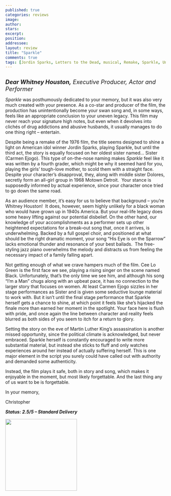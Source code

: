 ```yaml
---
published: true
categories: reviews
image:
author: 
stars: 
excerpt: 
position: 
addressee: 
layout: review
title: "Sparkle"
comments: true
tags: [Jordin Sparks, Letters to the Dead, musical, Remake, Sparkle, Uncategorized, Whitney Houston]
---
```

<div><p><span class="full-image-block ssNonEditable"><span><a href="/letters/2012/8/17/sparkle.html"><img src="http://static.squarespace.com/static/5005f6bcc4aa41161b33e89e/5329cf1fe4b07c068ebf74de/5329cf1fe4b07c068ebf760e/1345219184957/Sparkle.jpg" alt="" /></a></span></span></p>
<p><em><strong style="font-size:130%;">Dear Whitney Houston,</strong><span style="font-size:130%;"> Executive Producer, Actor and Performer </span></em></p>
<p><em>Sparkle</em> was posthumously dedicated to your memory, but it was also very much created with your presence. As a co-star and producer of the film, the production has unintentionally become your swan song and, in some ways, feels like an appropriate conclusion to your uneven legacy. This film may never reach your signature high notes, but even when it devolves into clich&eacute;s of drug addictions and abusive husbands, it usually manages to do one thing right &ndash; entertain.</p>
<p>Despite being a remake of the 1976 film, the title seems designed to shine a light on American idol winner Jordin Sparks, playing Sparkle, but until the third act, the story is equally focused on her oldest sister named&hellip; Sister (Carmen Ejogo). This type of on-the-nose naming makes <em>Sparkle </em>feel like it was written by a fourth grader, which might be why it seemed hard for you, playing the girls&rsquo; tough-love mother, to scold them with a straight face. Despite your character&rsquo;s disapproval, they, along with middle sister Dolores, secretly form an all-girl group in 1968 Motown Detroit. &nbsp;Your stance is supposedly informed by actual experience, since your character once tried to go down the same road.</p>
<p>As an audience member, it&rsquo;s easy for us to believe that background &ndash; you&rsquo;re Whitney Houston!&nbsp; It does, however, seem highly unlikely for a black woman who would have grown up in 1940s America. But your real-life legacy does some heavy lifting against our potential disbelief. On the other hand, our knowledge of your accomplishments as a performer sets up other heightened expectations for a break&ndash;out song that, once it arrives, is underwhelming. Backed by a full gospel choir, and positioned at what should be the right dramatic moment, your song &ldquo;His Eye is on the Sparrow&rdquo; lacks emotional thunder and resonance of your best ballads. &nbsp;The free-styling jazz piano overwhelms the melody and distracts us from feeling the necessary impact of a family falling apart.</p>
<p>Not getting enough of what we crave hampers much of the film. Cee Lo Green is the first face we see, playing a rising singer on the scene named Black. Unfortunately, that&rsquo;s the only time we see him, and although his song &ldquo;I&rsquo;m a Man&rdquo; chugs along with an upbeat pace, it has no connection to the larger story that focuses on women. At least Carmen Ejogo sizzles in her stage performances as Sister and is given some seductive lounge material to work with. But it isn&rsquo;t until the final stage performance that Sparkle herself gets a chance to shine, at which point it feels like she&rsquo;s hijacked the finale more than earned her moment in the spotlight. Your face here is flush with pride, and once again the line between character and reality feels blurred as both sides of you seem to itch for a return to glory.</p>
<p>Setting the story on the eve of Martin Luther King&rsquo;s assassination is another missed opportunity, since the political climate is acknowledged, but never embraced. Sparkle herself is constantly encouraged to write more substantial material, but instead she sticks to fluff and only watches experiences around her instead of actually suffering herself. This is one major element in the script you surely could have called out with authority and demanded some authenticity.</p>
<p>Instead, the film plays it safe, both in story and song, which makes it enjoyable in the moment, but most likely forgettable. And the last thing any of us want to be is forgettable.</p>
<p>In your memory,</p>
<p>Christopher</p>
<p><strong><em>Status: 2.5/5 &ndash; Standard Delivery</em></strong></p>
<p><strong><em><span class="full-image-block ssNonEditable"><span><a href="http://www.zip.ca/browse/title.aspx?f=titleId%28204355%29"><img style="width:225px;" src="http://static.squarespace.com/static/5005f6bcc4aa41161b33e89e/5329cf1fe4b07c068ebf74de/5329cf20e4b07c068ebf7d26/1343245704065/Rent-it-on-Zip.png" alt="" /></a></span></span><br /></em></strong></p></div>
